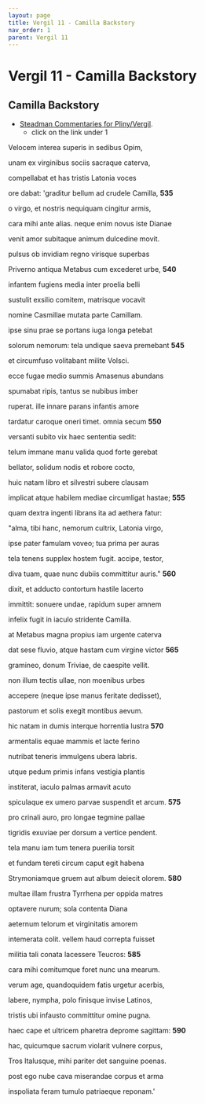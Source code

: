 ```yaml
---
layout: page
title: Vergil 11 - Camilla Backstory
nav_order: 1
parent: Vergil 11
---
```


# Vergil 11 - Camilla Backstory

## Camilla Backstory

- [Steadman Commentaries for Pliny/Vergil](https://geoffreysteadman.com/ap-pliny-and-vergil).
     - click on the link under 1

Velocem interea superis in sedibus Opim,

unam ex virginibus sociis sacraque caterva,

compellabat et has tristis Latonia voces

ore dabat: 'graditur bellum ad crudele Camilla,               **535**

o virgo, et nostris nequiquam cingitur armis,

cara mihi ante alias. neque enim novus iste Dianae

venit amor subitaque animum dulcedine movit.

pulsus ob invidiam regno virisque superbas

Priverno antiqua Metabus cum excederet urbe,               **540**

infantem fugiens media inter proelia belli

sustulit exsilio comitem, matrisque vocavit

nomine Casmillae mutata parte Camillam.

ipse sinu prae se portans iuga longa petebat

solorum nemorum: tela undique saeva premebant               **545**

et circumfuso volitabant milite Volsci.

ecce fugae medio summis Amasenus abundans

spumabat ripis, tantus se nubibus imber

ruperat. ille innare parans infantis amore

tardatur caroque oneri timet. omnia secum               **550**

versanti subito vix haec sententia sedit:

telum immane manu valida quod forte gerebat

bellator, solidum nodis et robore cocto,

huic natam libro et silvestri subere clausam

implicat atque habilem mediae circumligat hastae;               **555**

quam dextra ingenti librans ita ad aethera fatur:

"alma, tibi hanc, nemorum cultrix, Latonia virgo,

ipse pater famulam voveo; tua prima per auras

tela tenens supplex hostem fugit. accipe, testor,

diva tuam, quae nunc dubiis committitur auris."               **560**

dixit, et adducto contortum hastile lacerto

immittit: sonuere undae, rapidum super amnem

infelix fugit in iaculo stridente Camilla.

at Metabus magna propius iam urgente caterva

dat sese fluvio, atque hastam cum virgine victor               **565**

gramineo, donum Triviae, de caespite vellit.

non illum tectis ullae, non moenibus urbes

accepere (neque ipse manus feritate dedisset),

pastorum et solis exegit montibus aevum.

hic natam in dumis interque horrentia lustra               **570**

armentalis equae mammis et lacte ferino

nutribat teneris immulgens ubera labris.

utque pedum primis infans vestigia plantis

institerat, iaculo palmas armavit acuto

spiculaque ex umero parvae suspendit et arcum.               **575**

pro crinali auro, pro longae tegmine pallae

tigridis exuviae per dorsum a vertice pendent.

tela manu iam tum tenera puerilia torsit

et fundam tereti circum caput egit habena

Strymoniamque gruem aut album deiecit olorem.               **580**

multae illam frustra Tyrrhena per oppida matres

optavere nurum; sola contenta Diana

aeternum telorum et virginitatis amorem

intemerata colit. vellem haud correpta fuisset

militia tali conata lacessere Teucros:               **585**

cara mihi comitumque foret nunc una mearum.

verum age, quandoquidem fatis urgetur acerbis,

labere, nympha, polo finisque invise Latinos,

tristis ubi infausto committitur omine pugna.

haec cape et ultricem pharetra deprome sagittam:               **590**

hac, quicumque sacrum violarit vulnere corpus,

Tros Italusque, mihi pariter det sanguine poenas.

post ego nube cava miserandae corpus et arma

inspoliata feram tumulo patriaeque reponam.'
